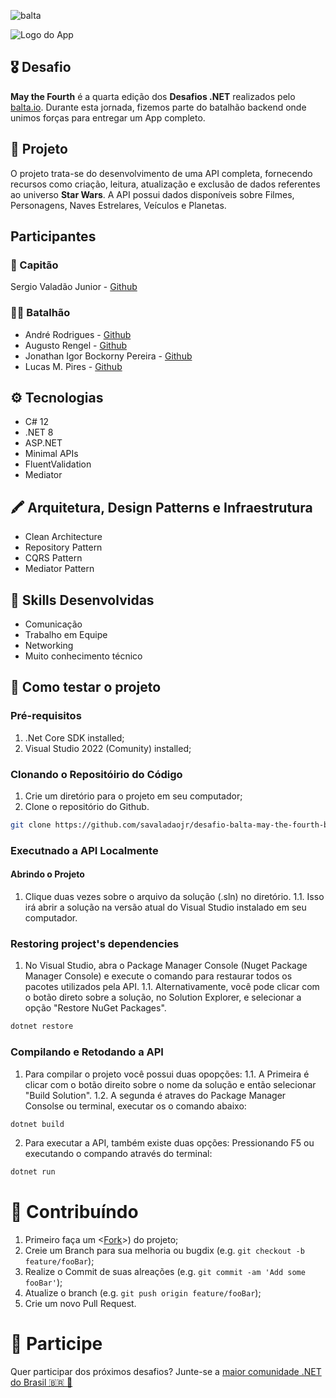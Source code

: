 ![balta](https://baltaio.blob.core.windows.net/static/images/dark/balta-logo.svg)

![Logo do App](https://github.com/balta-io/desafio-balta-may-the-fourth-backend/assets/965305/880fab7e-3998-4a0d-98ad-1d6ffc11298b)

## 🎖️ Desafio
**May the Fourth** é a quarta edição dos **Desafios .NET** realizados pelo [balta.io](https://balta.io). Durante esta jornada, fizemos parte do batalhão backend onde unimos forças para entregar um App completo.

## 📱 Projeto
O projeto trata-se do desenvolvimento de uma API completa, fornecendo recursos como criação, leitura, atualização e exclusão de dados referentes ao universo **Star Wars**.
A API possui dados disponíveis sobre Filmes, Personagens, Naves Estrelares, Veículos e Planetas. 

## Participantes
### 🚀 Capitão
Sergio Valadão Junior - [Github](https://github.com/savaladaojr/)

### 💂‍♀️ Batalhão
* André Rodrigues - [Github](https://github.com/andregr15)
* Augusto Rengel - [Github](https://github.com/AugustoRengel)
* Jonathan Igor Bockorny Pereira - [Github](https://github.com/jonathanigorpereira)
* Lucas M. Pires - [Github](https://github.com/lucas-mpi)

## ⚙️ Tecnologias
* C# 12
* .NET 8
* ASP.NET
* Minimal APIs
* FluentValidation
* Mediator

## 🖍 Arquitetura, Design Patterns e Infraestrutura
* Clean Architecture
* Repository Pattern
* CQRS Pattern
* Mediator Pattern

## 🥋 Skills Desenvolvidas
* Comunicação
* Trabalho em Equipe
* Networking
* Muito conhecimento técnico


## 🧪 Como testar o projeto
### Pré-requisitos

1. .Net Core SDK installed;
2. Visual Studio 2022 (Comunity) installed;

### Clonando o Repositóirio do Código
1. Crie um diretório para o projeto em seu computador;
2. Clone o repositório do Github.

```bash
git clone https://github.com/savaladaojr/desafio-balta-may-the-fourth-backend
```

### Executnado a API Localmente
#### Abrindo o Projeto
1. Clique duas vezes sobre o arquivo da solução (.sln) no diretório.
1.1. Isso irá abrir a solução na versão atual do Visual Studio instalado em seu computador.

### Restoring project's dependencies
1. No Visual Studio, abra o Package Manager Console (Nuget Package Manager Console) e execute o comando para restaurar todos os pacotes utilizados pela API.
1.1. Alternativamente, você pode clicar com o botão direto sobre a solução, no Solution Explorer, e selecionar a opção "Restore NuGet Packages".

```sh
dotnet restore
```


### Compilando e Retodando a API

1. Para compilar o projeto você possui duas opopções:
1.1. A Primeira é clicar com o botão direito sobre o nome da solução e então selecionar "Build Solution".
1.2. A segunda é atraves do Package Manager Consolse ou terminal, executar os o comando abaixo:

```sh
dotnet build
```

2. Para executar a API, também existe duas opções: Pressionando F5 ou executando o compando através do terminal:

```sh
dotnet run
```


# 📌 Contribuíndo

1. Primeiro faça um <[Fork](https://github.com/savaladaojr/desafio-balta-may-the-fourth-backend)>)  do projeto;
2. Creie um Branch para sua melhoria ou bugdix (e.g. `git checkout -b feature/fooBar`);
3. Realize o Commit de suas alreações (e.g. `git commit -am 'Add some fooBar'`);
4. Atualize o branch (e.g. `git push origin feature/fooBar`);
5. Crie um novo Pull Request.


# 💜 Participe
Quer participar dos próximos desafios? Junte-se a [maior comunidade .NET do Brasil 🇧🇷 💜](https://balta.io/discord)
